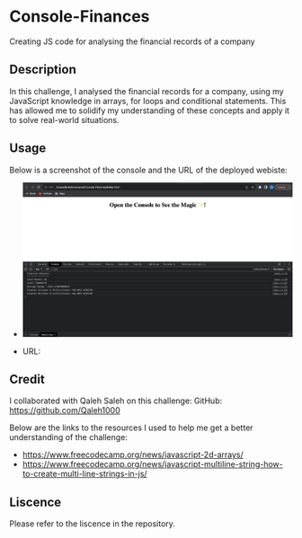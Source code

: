 # Console-Finances

Creating JS code for analysing the financial records of a company

## Description

In this challenge, I analysed the financial records for a company, using my JavaScript knowledge in arrays, for loops and conditional statements. This has allowed me to solidify my understanding of these concepts and apply it to solve real-world situations.

## Usage

Below is a screenshot of the console and the URL of the deployed webiste:

- ![Screenshot of the console](./starter/images/Screenshot%20of%20console.png)

- URL:

## Credit

I collaborated with Qaleh Saleh on this challenge: GitHub: https://github.com/Qaleh1000

Below are the links to the resources I used to help me get a better understanding of the challenge:

- https://www.freecodecamp.org/news/javascript-2d-arrays/
- https://www.freecodecamp.org/news/javascript-multiline-string-how-to-create-multi-line-strings-in-js/

## Liscence

Please refer to the liscence in the repository.

